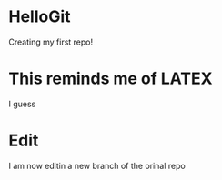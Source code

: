 # HelloGit

Creating my first repo!

# This reminds me of LATEX

I guess

# Edit 

I am now editin a new branch of the orinal repo

